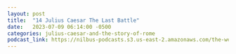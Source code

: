 ```yaml
---
layout: post
title:  "14 Julius Caesar The Last Battle"
date:   2023-07-09 06:14:00 -0500
categories: julius-caesar-and-the-story-of-rome
podcast_link: https://nilbus-podcasts.s3.us-east-2.amazonaws.com/the-well-trained-mind/Julius%20Caesar%20and%20the%20Story%20of%20Rome/14%20Julius%20Caesar%20The%20Last%20Battle.mp3
---
```

